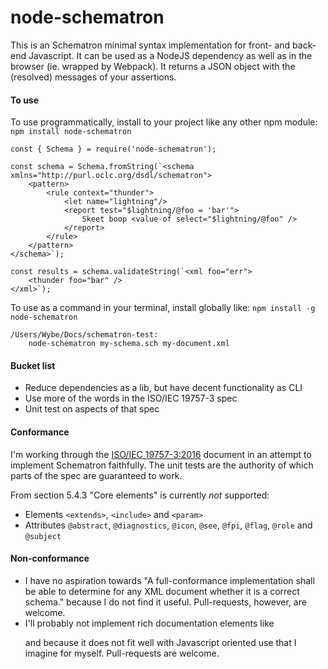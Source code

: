 # node-schematron

This is an Schematron minimal syntax implementation for front- and back-end Javascript. It can be used as
a NodeJS dependency as well as in the browser (ie. wrapped by Webpack). It returns a JSON object with the (resolved)
messages of your assertions.

#### To use

To use programmatically, install to your project like any other npm module: `npm install node-schematron`

```
const { Schema } = require('node-schematron');

const schema = Schema.fromString(`<schema xmlns="http://purl.oclc.org/dsdl/schematron">
	<pattern>
		<rule context="thunder">
			<let name="lightning"/>
			<report test="$lightning/@foo = 'bar'">
				Skeet boop <value-of select="$lightning/@foo" />
			</report>
		</rule>
	</pattern>
</schema>`);

const results = schema.validateString(`<xml foo="err">
	<thunder foo="bar" />
</xml>`);
```

To use as a command in your terminal, install globally like: `npm install -g node-schematron`

```
/Users/Wybe/Docs/schematron-test:
	node-schematron my-schema.sch my-document.xml
```

#### Bucket list

-   Reduce dependencies as a lib, but have decent functionality as CLI
-   Use more of the words in the ISO/IEC 19757-3 spec
-   Unit test on aspects of that spec

#### Conformance

I'm working through the [ISO/IEC 19757-3:2016](./docs/c055982_ISO_IEC_19757-3_2016.pdf) document in an attempt to implement Schematron faithfully. The unit tests are the authority of which parts of the spec are guaranteed to work.

From section 5.4.3 "Core elements" is currently _not_ supported:

-   Elements `<extends>`, `<include>` and `<param>`
-   Attributes `@abstract`, `@diagnostics`, `@icon`, `@see`, `@fpi`, `@flag`, `@role` and `@subject`

#### Non-conformance

-   I have no aspiration towards "A full-conformance implementation shall be able to determine for any XML
    document whether it is a correct schema." because I do not find it useful. Pull-requests, however, are welcome.
-   I'll probably not implement rich documentation elements like <p> and <emph> because it does not fit well with
    Javascript oriented use that I imagine for myself. Pull-requests are welcome.
